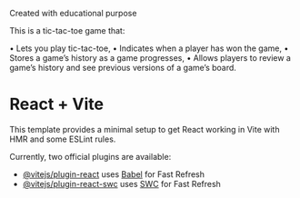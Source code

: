 Created with educational purpose

 This is a tic-tac-toe game that:

• Lets you play tic-tac-toe,
• Indicates when a player has won the game,
• Stores a game’s history as a game progresses,
• Allows players to review a game’s history and see previous versions of a game’s board.



# React + Vite

This template provides a minimal setup to get React working in Vite with HMR and some ESLint rules.

Currently, two official plugins are available:

- [@vitejs/plugin-react](https://github.com/vitejs/vite-plugin-react/blob/main/packages/plugin-react/README.md) uses [Babel](https://babeljs.io/) for Fast Refresh
- [@vitejs/plugin-react-swc](https://github.com/vitejs/vite-plugin-react-swc) uses [SWC](https://swc.rs/) for Fast Refresh
